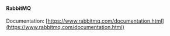 #### RabbitMQ

Documentation: [https://www.rabbitmq.com/documentation.html](https://www.rabbitmq.com/documentation.html)